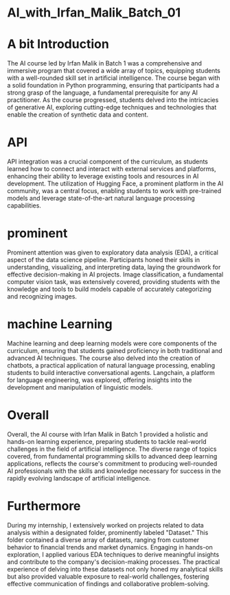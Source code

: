 # AI_with_Irfan_Malik_Batch_01
# A bit Introduction
The AI course led by Irfan Malik in Batch 1 was a comprehensive and immersive program that covered a wide array of topics, equipping students with a well-rounded skill set in artificial intelligence. The course began with a solid foundation in Python programming, ensuring that participants had a strong grasp of the language, a fundamental prerequisite for any AI practitioner. As the course progressed, students delved into the intricacies of generative AI, exploring cutting-edge techniques and technologies that enable the creation of synthetic data and content.

# API
API integration was a crucial component of the curriculum, as students learned how to connect and interact with external services and platforms, enhancing their ability to leverage existing tools and resources in AI development. The utilization of Hugging Face, a prominent platform in the AI community, was a central focus, enabling students to work with pre-trained models and leverage state-of-the-art natural language processing capabilities.

# prominent
Prominent attention was given to exploratory data analysis (EDA), a critical aspect of the data science pipeline. Participants honed their skills in understanding, visualizing, and interpreting data, laying the groundwork for effective decision-making in AI projects. Image classification, a fundamental computer vision task, was extensively covered, providing students with the knowledge and tools to build models capable of accurately categorizing and recognizing images.

# machine Learning
Machine learning and deep learning models were core components of the curriculum, ensuring that students gained proficiency in both traditional and advanced AI techniques. The course also delved into the creation of chatbots, a practical application of natural language processing, enabling students to build interactive conversational agents. Langchain, a platform for language engineering, was explored, offering insights into the development and manipulation of linguistic models.

# Overall
Overall, the AI course with Irfan Malik in Batch 1 provided a holistic and hands-on learning experience, preparing students to tackle real-world challenges in the field of artificial intelligence. The diverse range of topics covered, from fundamental programming skills to advanced deep learning applications, reflects the course's commitment to producing well-rounded AI professionals with the skills and knowledge necessary for success in the rapidly evolving landscape of artificial intelligence.

# Furthermore 

During my internship, I extensively worked on projects related to data analysis within a designated folder, prominently labeled "Dataset." This folder contained a diverse array of datasets, ranging from customer behavior to financial trends and market dynamics. Engaging in hands-on exploration, I applied various EDA techniques to derive meaningful insights and contribute to the company's decision-making processes. The practical experience of delving into these datasets not only honed my analytical skills but also provided valuable exposure to real-world challenges, fostering effective communication of findings and collaborative problem-solving.
